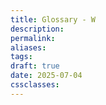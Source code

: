 ```yaml
---
title: Glossary - W
description: 
permalink: 
aliases: 
tags: 
draft: true
date: 2025-07-04
cssclasses:
---
```



